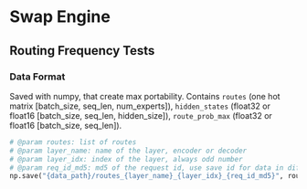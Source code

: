 # Swap Engine

## Routing Frequency Tests

### Data Format

Saved with numpy, that create max portability. Contains `routes` (one hot matrix [batch_size, seq_len, num_experts]), `hidden_states` (float32 or float16 [batch_size, seq_len, hidden_size]), `route_prob_max` (float32 or float16 [batch_size, seq_len]).
```python
# @param routes: list of routes
# @param layer_name: name of the layer, encoder or decoder
# @param layer_idx: index of the layer, always odd number
# @param req_id_md5: md5 of the request id, use save id for data in difference layers
np.save("{data_path}/routes_{layer_name}_{layer_idx}_{req_id_md5}", routes, allow_pickle=False)
```

